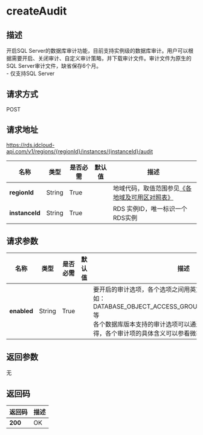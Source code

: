 # createAudit


## 描述
开启SQL Server的数据库审计功能，目前支持实例级的数据库审计。用户可以根据需要开启、关闭审计、自定义审计策略，并下载审计文件。审计文件为原生的SQL Server审计文件，缺省保存6个月。<br>- 仅支持SQL Server

## 请求方式
POST

## 请求地址
https://rds.jdcloud-api.com/v1/regions/{regionId}/instances/{instanceId}/audit

|名称|类型|是否必需|默认值|描述|
|---|---|---|---|---|
|**regionId**|String|True| |地域代码，取值范围参见[《各地域及可用区对照表》](../Enum-Definitions/Regions-AZ.md)|
|**instanceId**|String|True| |RDS 实例ID，唯一标识一个RDS实例|

## 请求参数
|名称|类型|是否必需|默认值|描述|
|---|---|---|---|---|
|**enabled**|String|True| |要开启的审计选项，各个选项之间用英文逗号或空格进行分割，例如：DATABASE_OBJECT_ACCESS_GROUP,ACKUP_RESTORE_GROU等<br>各个数据库版本支持的审计选项可以通过接口[getAuditOptions](./getAuditOptions.md)获得，各个审计项的具体含义可以参看微软的官方文档|


## 返回参数
无


## 返回码
|返回码|描述|
|---|---|
|**200**|OK|
